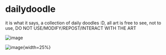 # dailydoodle
it is what it says, a collection of daily doodles :D, all art is free to see, not to use, DO NOT USE/MODIFY/REPOST/INTERACT WITH THE ART

![image](https://user-images.githubusercontent.com/76719897/211331385-6ac5af33-d9e7-48e7-8d25-53a23614bd10.png)

![image](https://user-images.githubusercontent.com/76719897/211331436-47a00329-a5af-441f-87f1-a5c6baa0e6d4.png){width=25%}

